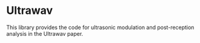 # Ultrawav
This library provides the code for ultrasonic modulation and post-reception analysis in the Ultrawav paper.
